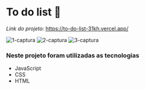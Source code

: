 # To do list 📝
*Link do projeto:* https://to-do-list-31kh.vercel.app/

![1-captura](https://user-images.githubusercontent.com/112649935/224041192-c2546476-b6ee-4f06-9f42-4bb80d055b22.png)
![2-captura](https://user-images.githubusercontent.com/112649935/224041296-5f2c1d93-2205-4113-9cf8-c988232e6c82.png)
![3-captura](https://user-images.githubusercontent.com/112649935/224041423-12f1a8c9-609d-4ee0-ba65-8eb6d82d822d.png)

### Neste projeto foram utilizadas as tecnologias
- JavaScript
- CSS
- HTML
